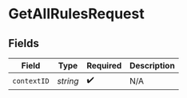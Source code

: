 # GetAllRulesRequest


## Fields

| Field              | Type               | Required           | Description        |
| ------------------ | ------------------ | ------------------ | ------------------ |
| `contextID`        | *string*           | :heavy_check_mark: | N/A                |